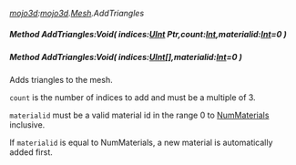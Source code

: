 _[mojo3d](../../modules/mojo3d/mojo3d-module.md):[mojo3d](../../modules/mojo3d/mojo3d-module.md).[Mesh](../../modules/mojo3d/mojo3d-mesh.md).AddTriangles_
##### Method AddTriangles:Void( indices:[UInt](../../modules/wonkey/wonkey-types-uint.md) Ptr,count:[Int](../../modules/wonkey/wonkey-types-int.md),materialid:[Int](../../modules/wonkey/wonkey-types-int.md)=0 )
##### Method AddTriangles:Void( indices:[UInt](../../modules/wonkey/wonkey-types-uint.md)[],materialid:[Int](../../modules/wonkey/wonkey-types-int.md)=0 )
Adds triangles to the mesh.

`count` is the number of indices to add and must be a multiple of 3.

`materialid` must be a valid material id in the range 0 to [NumMaterials](mojo3d-mesh-nummaterials.md) inclusive.

If `materialid` is equal to NumMaterials, a new material is automatically added first.
